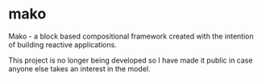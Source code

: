 # mako
Mako - a block based compositional framework created with the intention of building reactive applications.

This project is no longer being developed so I have made it public in case anyone else takes an interest in the model.
